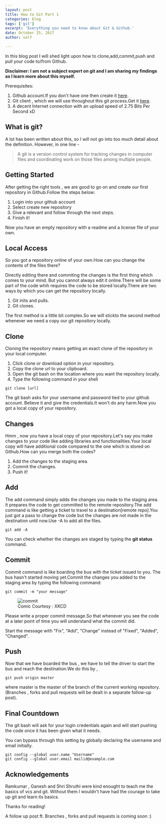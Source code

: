 ```yaml
---
layout: post
title: How to Git Part 1
categories: blog
tags: ['git']
excerpt: 'Everything you need to know about Git & Github.'
date: October 25, 2017
author: self

---
```


In this blog post I will shed light upon how to clone,add,commit,push
and pull your code to/from Github.

**Disclaimer: I am not a subject expert on git and I am
sharing my findings as I learn more about this myself.**

Prerequisites:

1. Github account.If you don't have one then create it [here](https://github.com/).
2. Git client , which we will use throughout this git process.Get it [here](https://git-scm.com/downloads).
3. A decent Internet connection with an upload speed of 2.75 Bits Per Second xD

## What is git?

A lot has been written about this, so I will not go into too much
detail about the definition. However, in one line -

> A git is a version control system for tracking changes in computer files
> and coordinating work on those files among multiple people.

## Getting Started

After getting the right tools , we are good to go on and create our 
first repository in Github.Follow the steps below:

1. Login into your github account
2. Select create new repository
3. Give a relevant and follow through the next steps.
4. Finish it!

Now you have an empty repository with a readme and a license file
of your own.

## Local Access

So you got a repository online of your own.How can you change the contents of the files
there?

Directly editing there and commiting the changes is the first thing which comes to your mind.
But you cannot always edit it online.There will be some part of the code whih requires the code 
to be stored locally.There are two ways by which you can get the repository locally.

1. Git inits and pulls.
2. Git clones.

The first method is a little bit complex.So we will stickto the second method 
whenever we need a copy our git repository locally.

## Clone

 Cloning the repository means getting an exact clone of the 
 repository in your local computer.

 1. Click clone or download option in your repository.
 2. Copy the clone url to your clipboard.
 3. Open the git bash on the location where you want the repository locally.
 4. Type the following command in your shell

```
git clone [url]
```

The git bash asks for your username and password tied to your github account.
Believe it and give the credentials.It won't do any harm.Now you got a local
copy of your repository.

## Changes

Hmm , now you have a local copy of your repository.Let's say you make changes 
to your code like adding libraries and functionalities.Your local copy will 
have additional code compared to the one which is stored on Github.How can you merge 
both the codes?

1. Add the changes to the staging area.
2. Commit the changes.
3. Push it!

## Add

The add command simply adds the changes you made to the staging area.
It prepares the code to get committed to the remote repository.The add
command is like getting a ticket to travel to a destination[remote repo].You 
just got a pass to change the code but the changes are not made in the destination
until now.Use -A to add all the files.

```
git add -A
```

You can check whether the changes are staged by typing the **git status** command.

## Commit

Commit command is like boarding the bus with the ticket issued to you.
The bus hasn't started moving yet.Commit the changes you added to
the staging area by typing the following command:

```
git commit -m "your message"
```

<figure>
	<img src="{{ site.url }}/images/how-to-git/git_commit.png" alt="commit" />
	<figcaption>Comic Courtesy : XKCD</figcaption>
</figure>

Please write a proper commit message.So that whenever you see the code at a later point
of time you will understand what the commit did.

Start the message with "Fix", "Add", "Change" instead of "Fixed", "Added", "Changed".

## Push

Now that we have boarded the bus , we have to tell the driver to start the bus
and reach the destination.We do this by ,

```
git push origin master
```

where master is the master of the branch of the current working repository.
(Branches , forks and pull requests will be dealt in a separate follow-up post).

## Final Countdown

The git bash will ask for your login credentials again and
will start pushing the code once it has been given what it 
needs.

You can bypass through this setting by globally declaring 
the username and email initially.

```
git config --global user.name "Username"
git config --global user.email mailid@example.com
```

## Acknowledgements

Ramkumar , Ganesh and Shri Shruthi 
were kind enought to teach me the basics of vcs and git.
Without them I wouldn't have had the courage to take 
up git and learn its basics.

Thanks for reading!

A follow up post ft. Branches , forks and pull requests is coming soon :)





